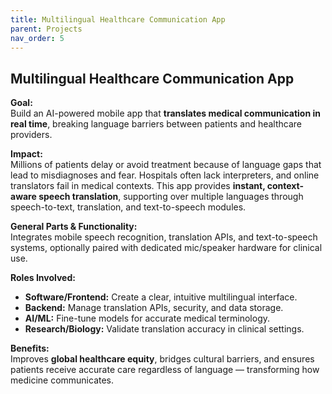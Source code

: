 ```yaml
---
title: Multilingual Healthcare Communication App
parent: Projects
nav_order: 5
---
```


## Multilingual Healthcare Communication App

**Goal:**  
Build an AI-powered mobile app that **translates medical communication in real time**, breaking language barriers between patients and healthcare providers.

**Impact:**  
Millions of patients delay or avoid treatment because of language gaps that lead to misdiagnoses and fear. Hospitals often lack interpreters, and online translators fail in medical contexts. This app provides **instant, context-aware speech translation**, supporting over multiple languages through speech-to-text, translation, and text-to-speech modules.

**General Parts & Functionality:**  
Integrates mobile speech recognition, translation APIs, and text-to-speech systems, optionally paired with dedicated mic/speaker hardware for clinical use.

**Roles Involved:**  
- **Software/Frontend:** Create a clear, intuitive multilingual interface.  
- **Backend:** Manage translation APIs, security, and data storage.  
- **AI/ML:** Fine-tune models for accurate medical terminology.  
- **Research/Biology:** Validate translation accuracy in clinical settings.

**Benefits:**  
Improves **global healthcare equity**, bridges cultural barriers, and ensures patients receive accurate care regardless of language — transforming how medicine communicates.
